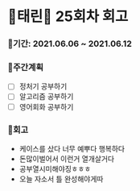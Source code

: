 # 🌼태린🌼 25회차 회고

### 🥕기간: 2021.06.06 ~ 2021.06.12

### 🍆주간계획

- [ ]  정처기 공부하기
- [ ]  알고리즘 공부하기
- [ ]  영어회화 공부하기

### 🥦회고

- 케이스를 샀다 너무 예뿌다 행복하다
- 돈많이벌어서 이런거 열개살거다
- 공부열시미해야징ㅎㅎㅎ
- 오늘 자소서 틀 완성해야게따



